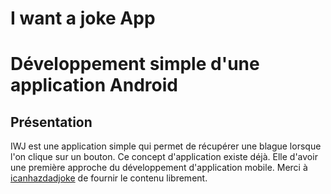 # I want a joke App

# Développement simple d'une application Android

## Présentation
IWJ est une application simple qui permet de récupérer une blague lorsque l'on clique sur un bouton. 
Ce concept d'application existe déjà. Elle d'avoir une première approche du développement d'application mobile. 
Merci à [icanhazdadjoke](https://icanhazdadjoke.com/) de fournir le contenu librement.



